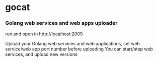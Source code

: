 # gocat
<h3>Golang web services and web apps uploader</h3>

run and open in http://localhost:2009

Upload your Golang web services and web applications, set web service/web app port number before uploading
You can start/stop web services, and upload new versions

